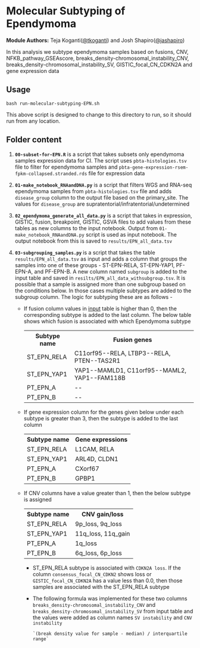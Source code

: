 # Molecular Subtyping of Ependymoma 

<b>Module Authors:</b> Teja Koganti(<a href="https://github.com/tkoganti">@tkoganti</a>) and Josh Shapiro(<a href="https://github.com/jashapiro">@jashapiro</a>)

In this analysis we subtype ependymoma samples based on fusions, CNV, NFKB_pathway_GSEAscore, breaks_density-chromosomal_instability_CNV, breaks_density-chromosomal_instability_SV, GISTIC_focal_CN_CDKN2A and gene expression data

## Usage
`bash run-molecular-subtyping-EPN.sh`

This above  script is designed to change to this directory to run, so it should run from any location.

## Folder content

1. <b>`00-subset-for-EPN.R`</b> is a script that takes subsets only  ependymoma samples expression data for CI. The script uses `pbta-histologies.tsv` file to filter for ependymoma samples and     `pbta-gene-expression-rsem-fpkm-collapsed.stranded.rds` file for expression  data

2. <b>`01-make_notebook_RNAandDNA.py`</b> is a script that filters WGS  and RNA-seq ependymoma samples from `pbta-histologies.tsv` file and adds `disease_group` column to the output file based on the primary_site. The values for `disease_group` are supratentorial/infratentorial/undetermined

3. <b>`02_ependymoma_generate_all_data.py`</b>  is a script that takes in expression, GISTIC, fusion, breakpoint, GISTIC, GSVA files to add values from these tables as new columns to the input notebook. Output from `01-make_notebook_RNAandDNA.py` script is used as input notebook. The output notebook from this is saved to `results/EPN_all_data.tsv`

4. <b> `03-subgrouping_samples.py`  </b>  is a script that takes the table `results/EPN_all_data.tsv`  as input and adds a column that groups the samples into one of these groups - ST-EPN-RELA, ST-EPN-YAP1, PF-EPN-A, and PF-EPN-B. A new column named `subgroup` is added to the input table and saved in `resilts/EPN_all_data_withsubgroup.tsv`. It is possible that a sample is assigned more than one subgroup based on the conditions below. In those cases multiple subtypes are added to the subgroup column.  The logic for subtyping these are as follows - 
    - If fusion column values in [input](https://github.com/AlexsLemonade/OpenPBTA-analysis/blob/master/analyses/molecular-subtyping-EPN/results/EPN_all_data.tsv) table is higher  than 0, then the corresponding subtype is added to the last column. The  below table shows which fusion is associated with which Ependymoma subtype
            <table>
                <tr>
                    <th>Subtype name</th>
                    <th>Fusion genes</th>
                </tr>
                <tr>
                    <td>ST_EPN_RELA</td>
                    <td>C11orf95--RELA, LTBP3--RELA, PTEN--TAS2R1</td>
                </tr>
                <tr>
                    <td>ST_EPN_YAP1</td>
                    <td>YAP1--MAMLD1, C11orf95--MAML2, YAP1--FAM118B</td>
                </tr>
                <tr>
                    <td>PT_EPN_A</td>
                    <td>--</td>
                </tr>
                <tr>
                    <td>PT_EPN_B</td>
                    <td>--</td>
                </tr>
            </table>
     
    - If gene expression column for the genes given below under each subtype is greater than 3, then the subtype is added to the last column 
            <table>
                <tr>
                    <th>Subtype name</th>
                    <th>Gene expressions</th>
                </tr>
                <tr>
                    <td>ST_EPN_RELA</td>
                    <td>L1CAM, RELA</td>
                </tr>
                <tr>
                    <td>ST_EPN_YAP1</td>
                    <td>ARL4D, CLDN1</td>
                </tr>
                <tr>
                    <td>PT_EPN_A</td>
                    <td>CXorf67</td>
                </tr>
                <tr>
                    <td>PT_EPN_B</td>
                    <td>GPBP1</td>
                </tr>
            </table>
    -  If CNV columns have a value greater than 1, then the below subtype is assigned
            <table>
                <tr>
                    <th>Subtype name</th>
                    <th>CNV gain/loss</th>
                </tr>
                <tr>
                    <td>ST_EPN_RELA</td>
                    <td>9p_loss, 9q_loss</td>
                </tr>
                <tr>
                    <td>ST_EPN_YAP1</td>
                    <td>11q_loss, 11q_gain</td>
                </tr>
                <tr>
                    <td>PT_EPN_A</td>
                    <td>1q_loss</td>
                </tr>
                <tr>
                    <td>PT_EPN_B</td>
                    <td>6q_loss, 6p_loss</td>
                </tr>
            </table>  

        - ST_EPN_RELA subtype is associated with `CDKN2A loss`. If the column `consensus_focal_CN_CDKN2` shows loss or `GISTIC_focal_CN_CDKN2A` has a value less than 0.0, then those samples are associated with the ST_EPN_RELA subtype 

        -   The following formula was implemented for these two columns `breaks_density-chromosomal_instability_CNV` and `breaks_density-chromosomal_instability_SV` from input table and the values were added as column names `SV instability` and `CNV instability`

                `(break density value for sample - median) / interquartile range`   




